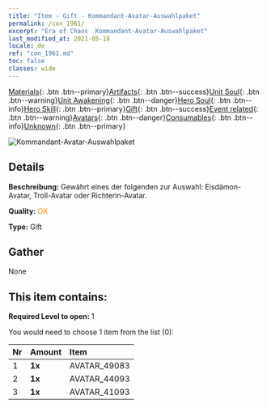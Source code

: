 ```yaml
---
title: "Item - Gift - Kommandant-Avatar-Auswahlpaket"
permalink: /con_1961/
excerpt: "Era of Chaos  Kommandant-Avatar-Auswahlpaket"
last_modified_at: 2021-05-18
locale: de
ref: "con_1961.md"
toc: false
classes: wide
---
```

 [Materials](/ItemsDE/){: .btn .btn--primary}[Artifacts](/ItemsDE/Artifacts/){: .btn .btn--success}[Unit Soul](/ItemsDE/UnitSoul/){: .btn .btn--warning}[Unit Awakening](/ItemsDE/UnitAwakening/){: .btn .btn--danger}[Hero Soul](/ItemsDE/HeroSoul/){: .btn .btn--info}[Hero Skill](/ItemsDE/HeroSkill/){: .btn .btn--primary}[Gift](/ItemsDE/Gift/){: .btn .btn--success}[Event related](/ItemsDE/Events/){: .btn .btn--warning}[Avatars](/ItemsDE/Avatars/){: .btn .btn--danger}[Consumables](/ItemsDE/Consumables/){: .btn .btn--info}[Unknown](/ItemsDE/Unknown/){: .btn .btn--primary}

 ![Kommandant-Avatar-Auswahlpaket](/images/t/i_907586.png)

## Details
 **Beschreibung:** Gewährt eines der folgenden zur Auswahl: Eisdämon-Avatar, Troll-Avatar oder Richterin-Avatar.

 **Quality:** <span style="color: #FF8C00">OK</span>

 **Type:** Gift

## Gather

  None

## This item contains:

 **Required Level to open:** 1

 You would need to choose 1 item from the list (0):

  | Nr | Amount |     Item    |
  |:---|:-------|:------------|
  | 1 |  **1x** | AVATAR_49083 |  | 
  | 2 |  **1x** | AVATAR_44093 |  | 
  | 3 |  **1x** | AVATAR_41093 |  | 
